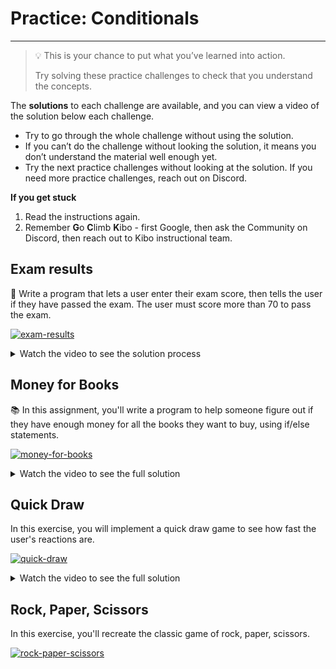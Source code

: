 # Practice: Conditionals

---

> 💡 This is your chance to put what you’ve learned into action.
>
> Try solving these practice challenges to check that you understand the concepts.

The **solutions** to each challenge are available, and you can view a video of the solution below each challenge.

* Try to go through the whole challenge without using the solution.
* If you can’t do the challenge without looking the solution, it means you don’t understand the material well enough yet.
* Try the next practice challenges without looking at the solution. If you need more practice challenges, reach out on Discord.

<aside>

**If you get stuck**

1. Read the instructions again.
2. Remember **G**o **C**limb **K**ibo - first Google, then ask the Community on Discord, then reach out to Kibo instructional team.

</aside>

## Exam results

📝 Write a program that lets a user enter their exam score, then tells the user if they have passed the exam. The user must score more than 70 to pass the exam.

[![exam-results](https://img.shields.io/static/v1?label=Open%20Project&message=exam%20results&color=blue)](https://classroom.github.com/a/A7oNEg73)

<details><summary>Watch the video to see the solution process</summary>

<div style="position: relative; padding-bottom: 56.25%; height: 0;"><iframe src="https://www.loom.com/embed/c0feac819d2d49ecbb5146c7c262ab27" frameborder="0" webkitallowfullscreen mozallowfullscreen allowfullscreen style="position: absolute; top: 0; left: 0; width: 100%; height: 100%;"></iframe></div>

![A snake looking quizically at its exam paper](/images/snake_exam.png)

</details>

## Money for Books

📚 In this assignment, you'll write a program to help someone figure out if they have enough money for all the books they want to buy, using if/else statements.

[![money-for-books](https://img.shields.io/static/v1?label=Open%20Project&message=money%20for%20books&color=blue)](https://classroom.github.com/a/R_0ByaI4)

<details><summary>Watch the video to see the full solution</summary>

<iframe width="560" height="315" src="https://www.youtube-nocookie.com/embed/P5XvolfsQtY" title="YouTube video player" frameborder="0" allow="accelerometer; autoplay; clipboard-write; encrypted-media; gyroscope; picture-in-picture" allowfullscreen></iframe>

![A cool snake with blue tinted sunglasses is coiled around some books at the library](/images/cool_library_snake.png)

</details>

## Quick Draw

In this exercise, you will implement a quick draw game to see how fast the
user's reactions are.

[![quick-draw](https://img.shields.io/static/v1?label=Open%20Project&message=quick%20draw&color=blue)](https://classroom.github.com/a/Tww_mgmN)

<details><summary>Watch the video to see the full solution</summary>

<div style="position: relative; padding-bottom: 62.5%; height: 0;"><iframe src="https://www.loom.com/embed/2952347e63a1497b982df66218870052" frameborder="0" webkitallowfullscreen mozallowfullscreen allowfullscreen style="position: absolute; top: 0; left: 0; width: 100%; height: 100%;"></iframe></div>

![Snake cowboy smokes in a deserted street in a frontier town](/images/snake_cowboy.png)

</details>

## Rock, Paper, Scissors

In this exercise, you'll recreate the classic game of rock, paper, scissors.

[![rock-paper-scissors](https://img.shields.io/static/v1?label=Open%20Project&message=rock%20paper%20scissors&color=blue)](https://classroom.github.com/a/5HVcFLrp)
